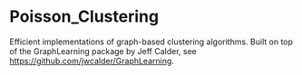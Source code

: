 # Poisson_Clustering

Efficient implementations of graph-based clustering algorithms. Built on top of the GraphLearning package by Jeff Calder, see https://github.com/jwcalder/GraphLearning.
